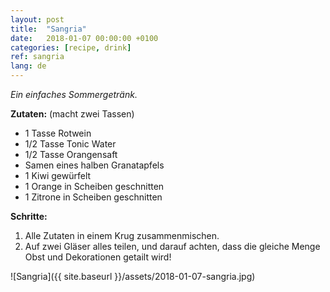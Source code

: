 ```yaml
---
layout: post
title:  "Sangria"
date:   2018-01-07 00:00:00 +0100
categories: [recipe, drink]
ref: sangria
lang: de
---
```


*Ein einfaches Sommergetränk.*

**Zutaten:** (macht zwei Tassen)
* 1 Tasse Rotwein
* 1/2 Tasse Tonic Water
* 1/2 Tasse Orangensaft
* Samen eines halben Granatapfels
* 1 Kiwi gewürfelt
* 1 Orange in Scheiben geschnitten
* 1 Zitrone in Scheiben geschnitten

**Schritte:**

1. Alle Zutaten in einem Krug zusammenmischen.
2. Auf zwei Gläser alles teilen, und darauf achten, dass die gleiche Menge Obst und Dekorationen getailt wird!

![Sangria]({{ site.baseurl }}/assets/2018-01-07-sangria.jpg)
